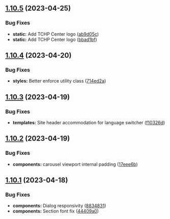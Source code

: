 ## [1.10.5](https://github.com/jacecotton/tcds/compare/v1.10.4...v1.10.5) (2023-04-25)


### Bug Fixes

* **static:** Add TCHP Center logo ([ab9d05c](https://github.com/jacecotton/tcds/commit/ab9d05c8b48299ee576e5e49c80ed6847dcf933c))
* **static:** Add TCHP Center logo ([bbad1bf](https://github.com/jacecotton/tcds/commit/bbad1bf5ed8f48f99ab40aec9c1d755f0483af2c))



## [1.10.4](https://github.com/jacecotton/tcds/compare/v1.10.3...v1.10.4) (2023-04-20)


### Bug Fixes

* **styles:** Better enforce utility class ([714ed2a](https://github.com/jacecotton/tcds/commit/714ed2aa09fb769f11850a417217e13cc6a28183))



## [1.10.3](https://github.com/jacecotton/tcds/compare/v1.10.2...v1.10.3) (2023-04-19)


### Bug Fixes

* **templates:** Site header accommodation for language switcher ([f10326d](https://github.com/jacecotton/tcds/commit/f10326db236102e3b555b3c3a963c8238cc517d1))



## [1.10.2](https://github.com/jacecotton/tcds/compare/v1.10.1...v1.10.2) (2023-04-19)


### Bug Fixes

* **components:** carousel viewport internal padding ([17eee6b](https://github.com/jacecotton/tcds/commit/17eee6be7519c003d0ea5f682ec130de318ce715))



## [1.10.1](https://github.com/jacecotton/tcds/compare/v1.10.0...v1.10.1) (2023-04-18)


### Bug Fixes

* **components:** Dialog responsivity ([8834831](https://github.com/jacecotton/tcds/commit/8834831a4039cbf2ccb93dca5312d3bc2e58f8ac))
* **components:** Section font fix ([44409a0](https://github.com/jacecotton/tcds/commit/44409a049e561f003ced2287ab647ced62e17ba6))



